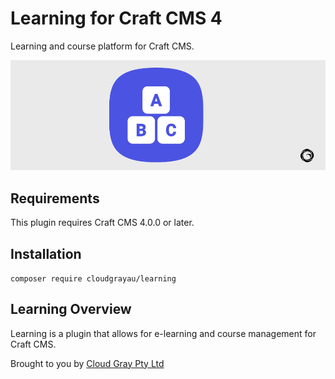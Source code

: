 # Learning for Craft CMS 4

Learning and course platform for Craft CMS.

![Screenshot](resources/learning.png)

## Requirements

This plugin requires Craft CMS 4.0.0 or later.

## Installation

`composer require cloudgrayau/learning`

## Learning Overview

Learning is a plugin that allows for e-learning and course management for Craft CMS.

Brought to you by [Cloud Gray Pty Ltd](https://cloudgray.com.au/)